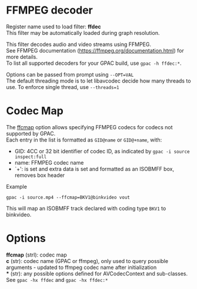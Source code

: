 <!-- automatically generated - do not edit, patch gpac/applications/gpac/gpac.c -->

# FFMPEG decoder  
  
Register name used to load filter: __ffdec__  
This filter may be automatically loaded during graph resolution.  
  
This filter decodes audio and video streams using FFMPEG.  
See FFMPEG documentation (https://ffmpeg.org/documentation.html) for more details.  
To list all supported decoders for your GPAC build, use `gpac -h ffdec:*`.  
  
Options can be passed from prompt using `--OPT=VAL`  
The default threading mode is to let libavcodec decide how many threads to use. To enforce single thread, use `--threads=1`  
  
# Codec Map  
  
The [ffcmap](#ffcmap) option allows specifying FFMPEG codecs for codecs not supported by GPAC.  
Each entry in the list is formatted as `GID@name` or `GID@+name`, with:  
* GID: 4CC or 32 bit identifier of codec ID, as indicated by `gpac -i source inspect:full`  
* name: FFMPEG codec name  
* `+': is set and extra data is set and formatted as an ISOBMFF box, removes box header  
  
Example
```
gpac -i source.mp4 --ffcmap=BKV1@binkvideo vout
```  
This will map an ISOBMFF track declared with coding type `BKV1` to binkvideo.  
  

# Options    
  
<a id="ffcmap">__ffcmap__</a> (strl): codec map  
<a id="c">__c__</a> (str):     codec name (GPAC or ffmpeg), only used to query possible arguments - updated to ffmpeg codec name after initialization  
<a id="*">__*__</a> (str):     any possible options defined for AVCodecContext and sub-classes. See `gpac -hx ffdec` and `gpac -hx ffdec:*`  
  

